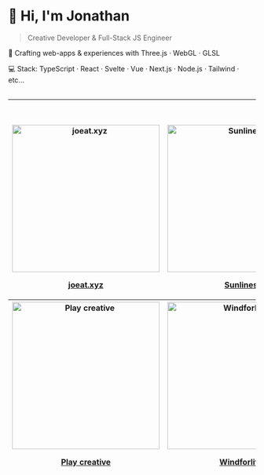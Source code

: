 # 👋 Hi, I'm Jonathan

> Creative Developer & Full-Stack JS Engineer

🎨 Crafting web-apps & experiences with Three.js · WebGL · GLSL

💻 Stack: TypeScript · React · Svelte · Vue · Next.js · Node.js · Tailwind · etc...
<br>
<br>

---

<br>
<!-- OG_START -->
<table>
<thead>
<tr>
<tr>
<th>
<a href="https://joeat.xyz" target="_blank" aria-label="joeat.xyz">
<img src="https://joeat.xyz/images/joeat_banner.png" alt="joeat.xyz" width="300px" height="auto" style="max-width: 300px;" />
<p>joeat.xyz</p>
</a>

</th><th>
<a href="https://jonathan-j8.github.io/sketch-sunlines/" target="_blank" aria-label="Sunlines">
<img src="https://jonathan-j8.github.io/sketch-sunlines/banner.png" alt="Sunlines" width="300px" height="auto" style="max-width: 300px;" />
<p>Sunlines</p>
</a>

</th><th>
<a href="https://jonathan-j8.github.io/threejs-svg-parser/" target="_blank" aria-label="SVG parser">
<img src="https://jonathan-j8.github.io/threejs-svg-parser/banner.png" alt="SVG parser" width="300px" height="auto" style="max-width: 300px;" />
<p>SVG parser</p>
</a>

</th>
</tr><th>
<a href="https://jonathan-j8.github.io/play-creative/" target="_blank" aria-label="Play creative">
<img src="https://jonathan-j8.github.io/play-creative/banner.png" alt="Play creative" width="300px" height="auto" style="max-width: 300px;" />
<p>Play creative</p>
</a>

</th><th>
<a href="https://jonathan-j8.github.io/windforlife/" target="_blank" aria-label="Windforlife">
<img src="https://jonathan-j8.github.io/windforlife/banner.png" alt="Windforlife" width="300px" height="auto" style="max-width: 300px;" />
<p>Windforlife</p>
</a>

</th>
</tr>
</thead>
</table>
<!-- OG_END -->
